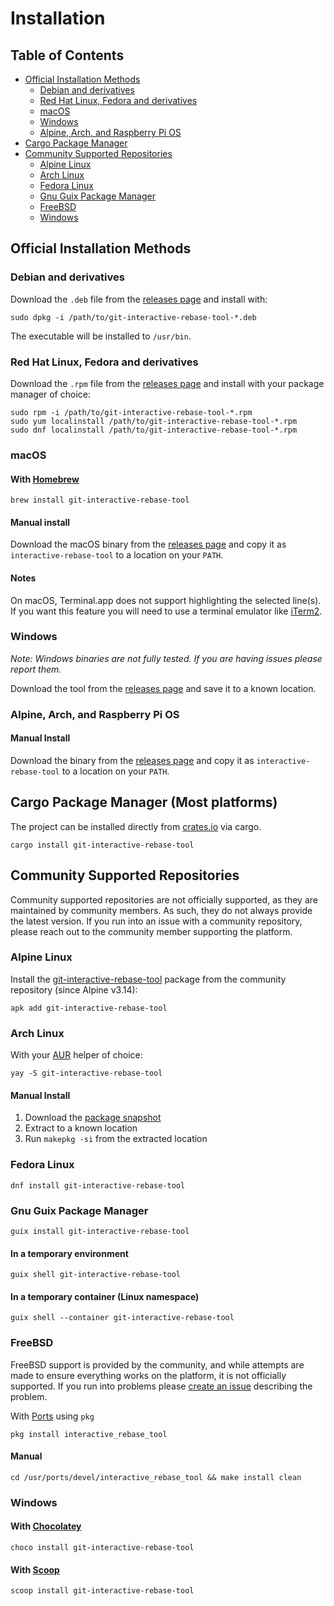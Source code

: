 # Installation

## Table of Contents

* [Official Installation Methods](#official-installation-methods)
    * [Debian and derivatives](#debian-and-derivatives)
    * [Red Hat Linux, Fedora and derivatives](#red-hat-linux-fedora-and-derivatives)
    * [macOS](#macos)
    * [Windows](#windows)
    * [Alpine, Arch, and Raspberry Pi OS](#alpine-arch-and-raspberry-pi-os)
* [Cargo Package Manager](#cargo-package-manager-most-platforms)
* [Community Supported Repositories](#community-supported-repositories)
    * [Alpine Linux](#alpine-linux)
    * [Arch Linux](#arch-linux)
    * [Fedora Linux](#fedora-linux)
    * [Gnu Guix Package Manager](#gnu-guix-package-manager)
    * [FreeBSD](#freebsd)
    * [Windows](#windows-1)

## Official Installation Methods

### Debian and derivatives

Download the `.deb` file from the [releases page][releases] and install with:

    sudo dpkg -i /path/to/git-interactive-rebase-tool-*.deb

The executable will be installed to `/usr/bin`.

### Red Hat Linux, Fedora and derivatives

Download the `.rpm` file from the [releases page][releases] and install with your package manager of choice:

    sudo rpm -i /path/to/git-interactive-rebase-tool-*.rpm
    sudo yum localinstall /path/to/git-interactive-rebase-tool-*.rpm
    sudo dnf localinstall /path/to/git-interactive-rebase-tool-*.rpm

### macOS

#### With [Homebrew](https://brew.sh/)

    brew install git-interactive-rebase-tool

#### Manual install

Download the macOS binary from the [releases page][releases] and copy it as `interactive-rebase-tool` to a location on your `PATH`.

#### Notes

On macOS, Terminal.app does not support highlighting the selected line(s). If you want this feature you will need to use
a terminal emulator like [iTerm2](https://iterm2.com/index.html).

### Windows

*Note: Windows binaries are not fully tested. If you are having issues please report them.*

Download the tool from the [releases page][releases] and save it to a known location.

### Alpine, Arch, and Raspberry Pi OS

#### Manual Install

Download the binary from the [releases page][releases] and copy it as `interactive-rebase-tool` to a location on your `PATH`.

## Cargo Package Manager (Most platforms)

The project can be installed directly from [crates.io](https://crates.io/crates/git-interactive-rebase-tool) via cargo.

    cargo install git-interactive-rebase-tool

## Community Supported Repositories

Community supported repositories are not officially supported, as they are maintained by community members. As such, they do not always provide the latest version. If you run into an issue with a community repository, please reach out to the community member supporting the platform.

### Alpine Linux

Install the [git-interactive-rebase-tool](https://pkgs.alpinelinux.org/packages?name=git-interactive-rebase-tool) package from the community repository (since Alpine v3.14):

    apk add git-interactive-rebase-tool

### Arch Linux

With your [AUR](https://aur.archlinux.org/) helper of choice:

    yay -S git-interactive-rebase-tool

#### Manual Install

1. Download the [package snapshot](https://aur.archlinux.org/packages/git-interactive-rebase-tool/)
2. Extract to a known location
3. Run `makepkg -si` from the extracted location

### Fedora Linux

    dnf install git-interactive-rebase-tool

### Gnu Guix Package Manager

    guix install git-interactive-rebase-tool

#### In a temporary environment

    guix shell git-interactive-rebase-tool

#### In a temporary container (Linux namespace)

    guix shell --container git-interactive-rebase-tool

### FreeBSD

FreeBSD support is provided by the community, and while attempts are made to ensure everything works on the platform, it is not officially supported. If you run into problems please [create an issue](https://github.com/MitMaro/git-interactive-rebase-tool/issues/new) describing the problem.

With [Ports](https://www.freebsd.org/ports/) using `pkg`

    pkg install interactive_rebase_tool

#### Manual

    cd /usr/ports/devel/interactive_rebase_tool && make install clean

### Windows

#### With [Chocolatey](https://chocolatey.org/)

    choco install git-interactive-rebase-tool

#### With [Scoop](https://scoop.sh/)

    scoop install git-interactive-rebase-tool

[releases]:https://github.com/MitMaro/git-interactive-rebase-tool/releases
